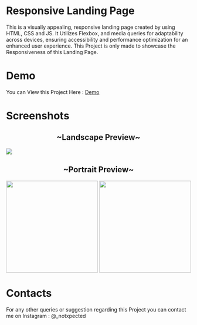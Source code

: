 # Responsive Landing Page
This is a visually appealing, responsive landing page created by using HTML, CSS and JS. It Utilizes Flexbox, and media queries for adaptability across devices, ensuring accessibility and performance optimization for an enhanced user experience. This Project is only made to showcase the Responsiveness of this Landing Page.

# Demo
You can View this Project Here : <a target="blank" href="https://raj2027.github.io/WebPage/"> Demo </a>

# Screenshots
<h2 align="center" >~Landscape Preview~</h2>

<img src="https://github.com/user-attachments/assets/b3d10b68-cba0-451d-99b1-f95420f26343">

<h2 align="center" >~Portrait Preview~</h2>
<img src="https://github.com/user-attachments/assets/5fd73160-eddc-414b-b0aa-6f35bd4456c4" width="250px">
<img src="https://github.com/user-attachments/assets/c38b03d1-ad23-47c7-87ca-30e68554884e"  align="right" width="250px">

# Contacts
For any other queries or suggestion regarding this Project you can contact me on Instagram : @_notxpected
